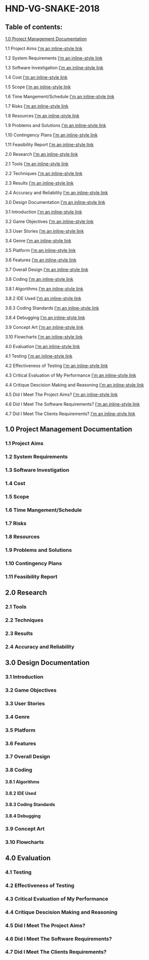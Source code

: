# HND-VG-SNAKE-2018

## Table of contents:
 [1.0 Project Management Documentation](https://github.com/s-j-pearce/HND-VG-SNAKE-2018#10-project-management-documentation)

 1.1 Project Aims [I'm an inline-style link](https://www.google.com)

 1.2 System Requirements [I'm an inline-style link](https://www.google.com)

 1.3 Software Investigation [I'm an inline-style link](https://www.google.com)

 1.4 Cost [I'm an inline-style link](https://www.google.com)

 1.5 Scope [I'm an inline-style link](https://www.google.com)

 1.6 Time Mangement/Schedule [I'm an inline-style link](https://www.google.com)

 1.7 Risks [I'm an inline-style link](https://www.google.com)

 1.8 Resources [I'm an inline-style link](https://www.google.com)

 1.9 Problems and Solutions [I'm an inline-style link](https://www.google.com)

 1.10 Contingency Plans [I'm an inline-style link](https://www.google.com)

 1.11 Feasibility Report [I'm an inline-style link](https://www.google.com)

 2.0 Research [I'm an inline-style link](https://www.google.com)

 2.1 Tools [I'm an inline-style link](https://www.google.com)

 2.2 Techniques [I'm an inline-style link](https://www.google.com)

 2.3 Results [I'm an inline-style link](https://www.google.com)

 2.4 Accuracy and Reliability [I'm an inline-style link](https://www.google.com)

 3.0 Design Documentation [I'm an inline-style link](https://www.google.com)

 3.1 Introduction [I'm an inline-style link](https://www.google.com)

 3.2 Game Objectives [I'm an inline-style link](https://www.google.com)

 3.3 User Stories [I'm an inline-style link](https://www.google.com)

 3.4 Genre [I'm an inline-style link](https://www.google.com)

 3.5 Platform [I'm an inline-style link](https://www.google.com)

 3.6 Features [I'm an inline-style link](https://www.google.com)

 3.7 Overall Design [I'm an inline-style link](https://www.google.com)

 3.8 Coding [I'm an inline-style link](https://www.google.com)

 3.8.1 Algorithms [I'm an inline-style link](https://www.google.com)

 3.8.2 IDE Used [I'm an inline-style link](https://www.google.com)

 3.8.3 Coding Standards [I'm an inline-style link](https://www.google.com)

 3.8.4 Debugging [I'm an inline-style link](https://www.google.com)

 3.9 Concept Art [I'm an inline-style link](https://www.google.com)

 3.10 Flowcharts [I'm an inline-style link](https://www.google.com)

 4.0 Evaluation [I'm an inline-style link](https://www.google.com)

 4.1 Testing [I'm an inline-style link](https://www.google.com)

 4.2 Effectiveness of Testing [I'm an inline-style link](https://www.google.com)

 4.3 Critical Evaluation of My Performance [I'm an inline-style link](https://www.google.com)

 4.4 Critique Descision Making and Reasoning [I'm an inline-style link](https://www.google.com)

 4.5 Did I Meet The Project Aims? [I'm an inline-style link](https://www.google.com)

 4.6 Did I Meet The Software Requirements? [I'm an inline-style link](https://www.google.com)

 4.7 Did I Meet The Clients Requirements? [I'm an inline-style link](https://www.google.com)

## 1.0 Project Management Documentation

### 1.1 Project Aims

### 1.2 System Requirements

### 1.3 Software Investigation

### 1.4 Cost

### 1.5 Scope 

### 1.6 Time Mangement/Schedule 

### 1.7 Risks

### 1.8 Resources

### 1.9 Problems and Solutions

### 1.10 Contingency Plans

### 1.11 Feasibility Report

## 2.0 Research

### 2.1 Tools

### 2.2 Techniques

### 2.3 Results

### 2.4 Accuracy and Reliability

## 3.0 Design Documentation

### 3.1 Introduction

### 3.2 Game Objectives

### 3.3 User Stories

### 3.4 Genre

### 3.5 Platform 

### 3.6 Features

### 3.7 Overall Design

### 3.8 Coding 

#### 3.8.1 Algorithms

#### 3.8.2 IDE Used 

#### 3.8.3 Coding Standards

#### 3.8.4 Debugging 

### 3.9 Concept Art

### 3.10 Flowcharts

## 4.0 Evaluation 

### 4.1 Testing

### 4.2 Effectiveness of Testing

### 4.3 Critical Evaluation of My Performance

### 4.4 Critique Descision Making and Reasoning

### 4.5 Did I Meet The Project Aims?

### 4.6 Did I Meet The Software Requirements?

### 4.7 Did I Meet The Clients Requirements?
